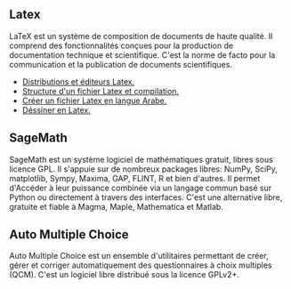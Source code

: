 ## Latex
LaTeX est un système de composition de documents de haute qualité. Il comprend des fonctionnalités conçues pour la production de documentation technique et scientifique. C'est la norme de facto pour la communication et la publication de documents scientifiques.

* <a href="./arablatex/" target="_blank">Distributions et éditeurs Latex.</a>
* <a href="https://darkyass.github.io/arablatex/#/" target="_blank">Structure d'un fichier Latex et compilation.</a>
* <a href="https://darkyass.github.io/arablatex/#/" target="_blank">Créer un fichier Latex en langue Arabe.</a>
* <a href="https://darkyass.github.io/arablatex/#/" target="_blank">Déssiner en Latex.</a>

## SageMath
SageMath est un système logiciel de mathématiques gratuit, libres sous licence GPL. Il s'appuie sur de nombreux packages libres: NumPy, SciPy, matplotlib, Sympy, Maxima, GAP, FLINT, R et bien d'autres. Il permet d'Accéder à leur puissance combinée via un langage commun basé sur Python ou directement à travers des interfaces.
C'est une alternative libre, gratuite et fiable à Magma, Maple, Mathematica et Matlab.

## Auto Multiple Choice
Auto Multiple Choice est un ensemble d'utilitaires permettant de créer, gérer et corriger automatiquement des questionnaires à choix multiples (QCM). C'est un logiciel libre distribué sous la licence GPLv2+.
